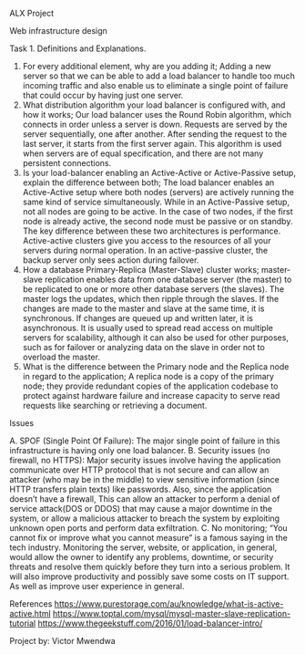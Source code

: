 ALX Project

Web infrastructure design

Task 1.
Definitions and Explanations.

1. For every additional element, why are you adding it; Adding a new server so that we can
be able to add a load balancer to handle too much incoming traffic and also enable us to
eliminate a single point of failure that could occur by having just one server.
2. What distribution algorithm your load balancer is configured with, and how it
works; Our load balancer uses the Round Robin algorithm, which connects in order
unless a server is down. Requests are served by the server sequentially, one after
another. After sending the request to the last server, it starts from the first server again.
This algorithm is used when servers are of equal specification, and there are not many
persistent connections.
3. Is your load-balancer enabling an Active-Active or Active-Passive setup, explain
the difference between both; The load balancer enables an Active-Active setup where
both nodes (servers) are actively running the same kind of service simultaneously. While
in an Active-Passive setup, not all nodes are going to be active. In the case of two
nodes, if the first node is already active, the second node must be passive or on standby.
The key difference between these two architectures is performance. Active-active
clusters give you access to the resources of all your servers during normal operation. In
an active-passive cluster, the backup server only sees action during failover.
4. How a database Primary-Replica (Master-Slave) cluster works; master-slave
replication enables data from one database server (the master) to be replicated to
one or more other database servers (the slaves). The master logs the updates, which
then ripple through the slaves. If the changes are made to the master and slave at
the same time, it is synchronous. If changes are queued up and written later, it is
asynchronous. It is usually used to spread read access on multiple servers for
scalability, although it can also be used for other purposes, such as for failover or
analyzing data on the slave in order not to overload the master.
5. What is the difference between the Primary node and the Replica node in regard to
the application; A replica node is a copy of the primary node; they provide redundant
copies of the application codebase to protect against hardware failure and increase
capacity to serve read requests like searching or retrieving a document.

Issues

A. SPOF (Single Point Of Failure): The major single point of failure in this infrastructure is
having only one load balancer.
B. Security issues (no firewall, no HTTPS): Major security issues involve having the
application communicate over HTTP protocol that is not secure and can allow an attacker
(who may be in the middle) to view sensitive information (since HTTP transfers plain
texts) like passwords. Also, since the application doesn’t have a firewall, This can allow
an attacker to perform a denial of service attack(DOS or DDOS) that may cause a major
downtime in the system, or allow a malicious attacker to breach the system by exploiting
unknown open ports and perform data exfiltration.
C. No monitoring; “You cannot fix or improve what you cannot measure” is a famous
saying in the tech industry. Monitoring the server, website, or application, in general,
would allow the owner to identify any problems, downtime, or security threats and resolve
them quickly before they turn into a serious problem. It will also improve productivity and
possibly save some costs on IT support. As well as improve user experience in general.

References
https://www.purestorage.com/au/knowledge/what-is-active-active.html
https://www.toptal.com/mysql/mysql-master-slave-replication-tutorial
https://www.thegeekstuff.com/2016/01/load-balancer-intro/



Project by:
Victor Mwendwa

